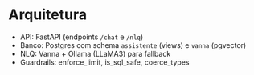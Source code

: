 # Arquitetura

- API: FastAPI (endpoints `/chat` e `/nlq`)
- Banco: Postgres com schema `assistente` (views) e `vanna` (pgvector)
- NLQ: Vanna + Ollama (LLaMA3) para fallback
- Guardrails: enforce_limit, is_sql_safe, coerce_types
